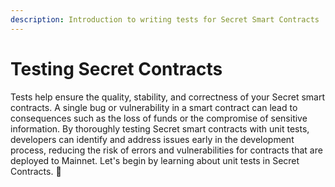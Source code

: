 ```yaml
---
description: Introduction to writing tests for Secret Smart Contracts
---
```


# Testing Secret Contracts

Tests help ensure the quality, stability, and correctness of your Secret smart contracts. A single bug or vulnerability in a smart contract can lead to consequences such as the loss of funds or the compromise of sensitive information. By thoroughly testing Secret smart contracts with unit tests, developers can identify and address issues early in the development process, reducing the risk of errors and vulnerabilities for contracts that are deployed to Mainnet. Let's begin by learning about unit tests in Secret Contracts. 🎉

